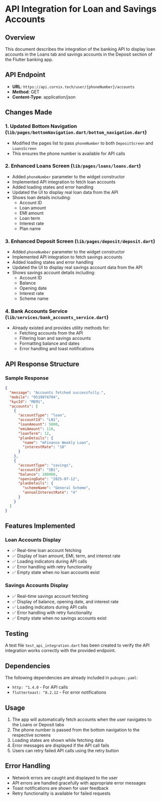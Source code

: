 # API Integration for Loan and Savings Accounts

## Overview
This document describes the integration of the banking API to display loan accounts in the Loans tab and savings accounts in the Deposit section of the Flutter banking app.

## API Endpoint
- **URL**: `https://api.cornix.tech/user/{phoneNumber}/accounts`
- **Method**: GET
- **Content-Type**: application/json

## Changes Made

### 1. Updated Bottom Navigation (`lib/pages/bottomNavigation.dart/bottom_navigation.dart`)
- Modified the pages list to pass `phoneNumber` to both `DepositScreen` and `LoansScreen`
- This ensures the phone number is available for API calls

### 2. Enhanced Loans Screen (`lib/pages/loans/loans.dart`)
- Added `phoneNumber` parameter to the widget constructor
- Implemented API integration to fetch loan accounts
- Added loading states and error handling
- Updated the UI to display real loan data from the API
- Shows loan details including:
  - Account ID
  - Loan amount
  - EMI amount
  - Loan term
  - Interest rate
  - Plan name

### 3. Enhanced Deposit Screen (`lib/pages/deposit/deposit.dart`)
- Added `phoneNumber` parameter to the widget constructor
- Implemented API integration to fetch savings accounts
- Added loading states and error handling
- Updated the UI to display real savings account data from the API
- Shows savings account details including:
  - Account ID
  - Balance
  - Opening date
  - Interest rate
  - Scheme name

### 4. Bank Accounts Service (`lib/services/bank_accounts_service.dart`)
- Already existed and provides utility methods for:
  - Fetching accounts from the API
  - Filtering loan and savings accounts
  - Formatting balance and dates
  - Error handling and toast notifications

## API Response Structure

### Sample Response
```json
{
  "message": "Accounts fetched successfully.",
  "mobile": "9519874704",
  "kycId": "MEM1",
  "accounts": [
    {
      "accountType": "loan",
      "accountId": "LN1",
      "loanAmount": 5000,
      "emiAmount": 118,
      "loanTerm": 12,
      "planDetails": {
        "name": "mFinance Weekly Loan",
        "interestRate": "18"
      }
    },
    {
      "accountType": "savings",
      "accountId": "SB1",
      "balance": 100000,
      "openingDate": "2025-07-12",
      "planDetails": {
        "schemeName": "General Scheme",
        "annualInterestRate": "4"
      }
    }
  ]
}
```

## Features Implemented

### Loan Accounts Display
- ✅ Real-time loan account fetching
- ✅ Display of loan amount, EMI, term, and interest rate
- ✅ Loading indicators during API calls
- ✅ Error handling with retry functionality
- ✅ Empty state when no loan accounts exist

### Savings Accounts Display
- ✅ Real-time savings account fetching
- ✅ Display of balance, opening date, and interest rate
- ✅ Loading indicators during API calls
- ✅ Error handling with retry functionality
- ✅ Empty state when no savings accounts exist

## Testing
A test file `test_api_integration.dart` has been created to verify the API integration works correctly with the provided endpoint.

## Dependencies
The following dependencies are already included in `pubspec.yaml`:
- `http: ^1.4.0` - For API calls
- `fluttertoast: ^8.2.12` - For error notifications

## Usage
1. The app will automatically fetch accounts when the user navigates to the Loans or Deposit tabs
2. The phone number is passed from the bottom navigation to the respective screens
3. Loading states are shown while fetching data
4. Error messages are displayed if the API call fails
5. Users can retry failed API calls using the retry button

## Error Handling
- Network errors are caught and displayed to the user
- API errors are handled gracefully with appropriate error messages
- Toast notifications are shown for user feedback
- Retry functionality is available for failed requests
